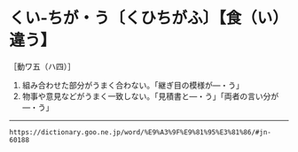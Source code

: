 # くい‐ちが・う〔くひちがふ〕【食（い）違う】

［動ワ五（ハ四）］

1. 組み合わせた部分がうまく合わない。「継ぎ目の模様が―・う」
2. 物事や意見などがうまく一致しない。「見積書と―・う」「両者の言い分が―・う」

---
`https://dictionary.goo.ne.jp/word/%E9%A3%9F%E9%81%95%E3%81%86/#jn-60188`